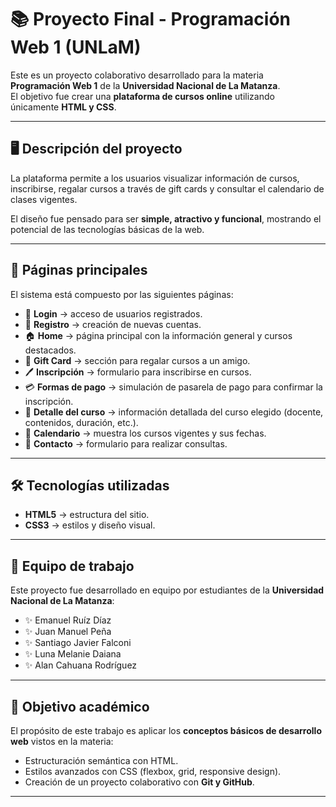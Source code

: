 # 📚 Proyecto Final - Programación Web 1 (UNLaM)

Este es un proyecto colaborativo desarrollado para la materia **Programación Web 1** de la **Universidad Nacional de La Matanza**.  
El objetivo fue crear una **plataforma de cursos online** utilizando únicamente **HTML y CSS**.

---

## 🖥️ Descripción del proyecto

La plataforma permite a los usuarios visualizar información de cursos, inscribirse, regalar cursos a través de gift cards y consultar el calendario de clases vigentes.  

El diseño fue pensado para ser **simple, atractivo y funcional**, mostrando el potencial de las tecnologías básicas de la web.

---

## 📂 Páginas principales

El sistema está compuesto por las siguientes páginas:

- 🔐 **Login** → acceso de usuarios registrados.  
- 📝 **Registro** → creación de nuevas cuentas.  
- 🏠 **Home** → página principal con la información general y cursos destacados.  
- 🎁 **Gift Card** → sección para regalar cursos a un amigo.  
- 🖊️ **Inscripción** → formulario para inscribirse en cursos.  
- 💳 **Formas de pago** → simulación de pasarela de pago para confirmar la inscripción.  
- 📘 **Detalle del curso** → información detallada del curso elegido (docente, contenidos, duración, etc.).  
- 📅 **Calendario** → muestra los cursos vigentes y sus fechas.  
- 📩 **Contacto** → formulario para realizar consultas.

---

## 🛠️ Tecnologías utilizadas

- **HTML5** → estructura del sitio.  
- **CSS3** → estilos y diseño visual.  

---

## 👥 Equipo de trabajo

Este proyecto fue desarrollado en equipo por estudiantes de la **Universidad Nacional de La Matanza**:

- ✨ Emanuel Ruíz Díaz  
- ✨ Juan Manuel Peña  
- ✨ Santiago Javier Falconi  
- ✨ Luna Melanie Daiana  
- ✨ Alan Cahuana Rodríguez  

---

## 📌 Objetivo académico

El propósito de este trabajo es aplicar los **conceptos básicos de desarrollo web** vistos en la materia:  
- Estructuración semántica con HTML.  
- Estilos avanzados con CSS (flexbox, grid, responsive design).  
- Creación de un proyecto colaborativo con **Git y GitHub**.

---
